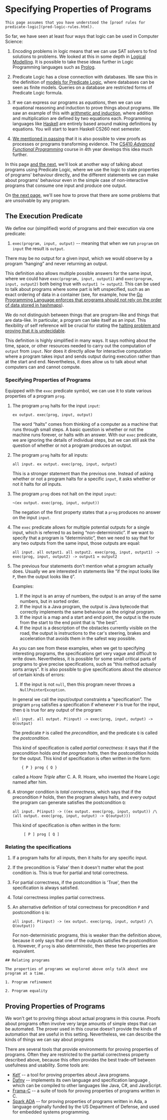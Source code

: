 # Specifying Properties of Programs

```aside
This page assumes that you have understood the [proof rules for predicate-logic](pred-logic-rules.html).
```

So far, we have seen at least four ways that logic can be used in Computer Science:

1. Encoding problems in logic means that we can use SAT solvers to find solutions to problems. We looked at this in some depth in [Logical Modelling](logical-modelling-intro.html). It is possible to take these ideas further in Logic Programming languages such as [Prolog](https://www.metalevel.at/prolog).

2. Predicate Logic has a close connection with databases. We saw this in the definition of [models for Predicate Logic](pred-logic-semantics.html), where databases can be seen as finite models. Queries on a database are restricted forms of Predicate Logic formula.

3. If we can express our programs as *equations*, then we can use equational reasoning and induction to prove things about programs. We saw an example of this with [arithmetic and induction](induction.html), where addition and multiplication are defined by two equations each. Programming languages like [Haskell](https://www.haskell.org) are entirely based around making definitions by equations. You will start to learn Haskell CS260 next semester.

4. [We mentioned in passing](natural-deduction-intro.html#natural-deduction:sound-complete:classical-intuitionistic) that it is also possible to view proofs as processes or programs transforming evidence. The [CS410 *Advanced Functional Programming*](https://github.com/gallais/CS410-2024) course in 4th year develops this idea much further.

In this page [and the next](halting-problem.html), we'll look at another way of talking about programs using Predicate Logic, where we use the logic to state properties of programs' behaviour directly, and the different statements we can make about programs' behaviour even in the simple case of non-interactive programs that consume one input and produce one output.

On [the next page](halting-problem.html), we'll see how to prove that there are some problems that are unsolvable by any program.

## The Execution Predicate

We define our (simplified) world of programs and their execution via one predicate:

1. `exec(program, input, output)` -- meaning that when we run `program` on `input` the result is `output`.

There may be no output for a given input, which we would observe by a program “hanging” and never returning an output.

This definition also allows multiple possible answers for the same input, where we could have `exec(program, input, output1)` and `exec(program, input, output2)` both being true with `output1 != output2`. This can be used to talk about programs where some part is left unspecified, such as an exact ordering of data in a container (see, for example, how the [Go Programming Language enforces that programs should not rely on the order of data stored in hashmaps](https://nathanleclaire.com/blog/2014/04/27/a-surprising-feature-of-golang-that-colored-me-impressed/)).

We do not distinguish between things that are program-like and things that are data-like. In particular, a program can take itself as an input. This flexibility of self reference will be crucial for stating the [halting problem and proving that it is undecidable](halting-problem.html).

This definition is highly simplified in many ways. It says nothing about the time, space, or other resources needed to carry out the computation of `output` from `input`. Nor does it directly allow for interactive computation where a program takes input and sends output during execution rather than at the start and end. Nevertheless, it does allow us to talk about what computers can and cannot compute.

### Specifying Properties of Programs

Equipped with the `exec` predicate symbol, we can use it to state various properties of a program `prog`.

1. The program `prog` halts for the input `input`:

   ```formula
   ex output. exec(prog, input, output)
   ```

   The word “halts” comes from thinking of a computer as a machine that runs through small steps. A basic question is whether or not the machine runs forever, or halts with an answer. With our `exec` predicate, we are ignoring the details of individual steps, but we can still ask the question of whether or not a program produces an output.

2. The program `prog` halts for all inputs:

   ```formula
   all input. ex output. exec(prog, input, output)
   ```

   This is a stronger statement than the previous one. Instead of asking whether or not a program halts for a specific `input`, it asks whether or not it halts for *all* inputs.

3. The program `prog` does not halt on the input `input`:

   ```formula
   ¬(ex output. exec(prog, input, output))
   ```

   The negation of the first property states that a `prog` produces no answer on the input `input`.

4. The `exec` predicate allows for multiple potential outputs for a single input, which is referred to as being “non-deterministic”. If we want to specify that a program is “deterministic”, then we need to say that for any two outputs from the same input, those outputs are equal:

   ```formula
   all input. all output1. all output2. exec(prog, input, output1) -> exec(prog, input, output2) -> output1 = output2
   ```

5. The previous four statements don't mention what a program actually does. Usually we are interested in statements like “if the input looks like `P`, then the output looks like `Q`”.

   Examples:
   1. If the input is an array of numbers, the output is an array of the same numbers, but in sorted order.
   2. If the input is a Java program, the output is Java bytecode that correctly implements the same behaviour as the original program.
   3. If the input is a map and a start and end point, the output is the route from the start to the end point that is “the best”.
   4. If the input is a description of the obstacles currently visible on the road, the output is instructions to the car's steering, brakes and acceleration that avoids them in the safest way possible.

   As you can see from these examples, when we get to specifying interesting programs, the specifications get very vague and difficult to write down. Nevertheless, it is possible for some small critical parts of programs to give precise specifications, such as “this method actually sorts arrays”. It is also possible to give specifications about the *absence* of certain kinds of errors:

   1. If the input is not `null`, then this program never throws a `NullPointerException`.

   In general we call the input/output constraints a “specification”. The program `prog` satisfies a specification if whenever `P` is true for the input, then `Q` is true for any output of the program:

   ```formula
   all input. all output. P(input) -> exec(prog, input, output) -> Q(output)
   ```

   The predicate `P` is called the *precondition*, and the predicate `Q` is called the *postcondition*.

   This kind of specification is called *partial correctness*: it says that if the precondition holds *and the program halts*, then the postcondition holds for the output. This kind of specification is often written in the form:

   ```
       { P } prog { Q }
   ```

   called a *Hoare Triple* after C. A. R. Hoare, who invented the Hoare Logic named after him.

6. A stronger condition is *total correctness*, which says that if the precondition `P` holds, then the program always halts, and every output the program can generate satisfies the postcondition `Q`:

   ```formula
   all input. P(input) -> ((ex output. exec(prog, input, output)) /\ (all output. exec(prog, input, output) -> Q(output)))
   ```

   This kind of specification is often written in the form:

   ```
        [ P ] prog [ Q ]
   ```

### Relating the specifications

1. If a program halts for all inputs, then it halts for any specific input.

2. If the precondition is 'False' then it doesn't matter what the post condition is. This is true for partial and total correctness.

3. For partial correctness, if the postcondition is 'True', then the specification is always satisfied.

4. Total correctness implies partial correctness.

5. An alternative definition of total correctness for precondition `P` and postcondition `Q` is:

   ```formula
   all input. P(input) -> (ex output. exec(prog, input, output) /\ Q(output))
   ```

   For non-deterministic programs, this is weaker than the definition above, because it only says that one of the outputs satisfies the postcondition `Q`. However, if `prog` is also deterministic, then these two properties are equivalent.

```comment
## Relating programs

The properties of programs we explored above only talk about one program at a time.

1. Program refinement

2. Program equality
```

## Proving Properties of Programs

We won't get to proving things about actual programs in this course. Proofs about programs often involve very large amounts of simple steps that can be automated. The prover used in this course doesn't provide the kinds of automation that are useful in this setting. Nevertheless, we can describe the kinds of things we can say about programs

There are several tools that provide environments for proving properties of programs. Often they are restricted to the partial correctness property described above, because this often provides the best trade-off between usefulness and usability. Some tools are:

- [KeY](https://www.key-project.org/) -- a tool for proving properties about Java programs.
- [Dafny](https://dafny.org/) -- implements its own language and specification language , which can be compiled to other languages like Java, C#, and JavaScript.
- [Frama-C](https://frama-c.com/) -- a suite of tools for proving properties of programs written in C.
- [Spark ADA](https://www.adacore.com/about-spark) -- for proving properties of programs written in Ada, a language originally funded by the US Department of Defense, and used for embedded systems programming.

